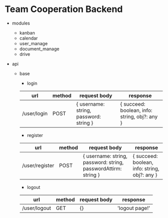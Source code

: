 # Team Cooperation Backend

* modules
    * kanban
    * calendar
    * user_manage
    * document_manage
    * drive

* api
    * base
        * login  

        | url  | method | request body | response |
        |  ----  | ----  | ----  | ----  |
        | /user/login | POST | { username: string,  password: string } | { succeed: boolean, info: string, obj?: any } |

        * register
        
        | url  | method | request body | response |
        |  ----  | ----  | ----  | ----  |
        | /user/register | POST | { username: string,  password: string, passwordAttirm: string } | { succeed: boolean, info: string, obj?: any } |

        * logout 

        | url  | method | request body | response |
        |  ----  | ----  | ----  | ----  |
        | /user/logout | GET | {} | 'logout page!' |